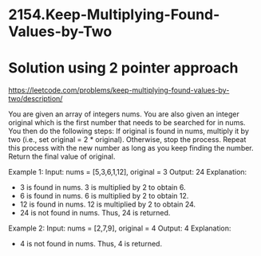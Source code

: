 # 2154.Keep-Multiplying-Found-Values-by-Two
# Solution using 2 pointer approach
https://leetcode.com/problems/keep-multiplying-found-values-by-two/description/ 


You are given an array of integers nums. You are also given an integer original which is the first number that needs to be searched for in nums.
You then do the following steps:
If original is found in nums, multiply it by two (i.e., set original = 2 * original).
Otherwise, stop the process.
Repeat this process with the new number as long as you keep finding the number.
Return the final value of original.

Example 1:
Input: nums = [5,3,6,1,12], original = 3
Output: 24
Explanation: 
- 3 is found in nums. 3 is multiplied by 2 to obtain 6.
- 6 is found in nums. 6 is multiplied by 2 to obtain 12.
- 12 is found in nums. 12 is multiplied by 2 to obtain 24.
- 24 is not found in nums. Thus, 24 is returned.

Example 2:
Input: nums = [2,7,9], original = 4
Output: 4
Explanation:
- 4 is not found in nums. Thus, 4 is returned.

